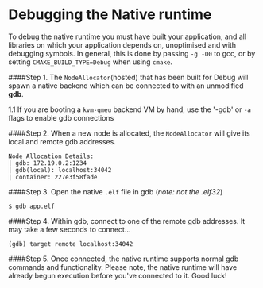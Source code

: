 # Debugging the Native runtime
To debug the native runtime you must have built your application, and all libraries on which your application depends on, unoptimised and with debugging symbols. In general, this is done by passing `-g -O0` to gcc, or by setting `CMAKE_BUILD_TYPE=Debug` when using `cmake`.

####Step 1. 
The `NodeAllocator`(hosted) that has been built for Debug will spawn a native backend which can be connected to with an unmodified **gdb**. 
   
   1.1 If you are booting a `kvm-qmeu` backend VM by hand, use the '-gdb' or `-a` flags to enable gdb connections

####Step 2. 
When a new node is allocated, the `NodeAllocator` will give its local and remote gdb addresses.
```
Node Allocation Details: 
| gdb: 172.19.0.2:1234
| gdb(local): localhost:34042
| container: 227e3f58fade
```

####Step 3. 
Open the native `.elf` file in gdb (*note: not the .elf32*)
```
$ gdb app.elf
```

####Step 4. 
Within gdb, connect to one of the remote gdb addresses. It may take a few seconds to connect...
```
(gdb) target remote localhost:34042
```

####Step 5. 
Once connected, the native runtime supports normal gdb commands and functionality. Please note, the native runtime will have already begun execution before you've connected to it. Good luck!
